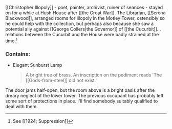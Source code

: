 [[Christopher Illopoly]] - poet, painter, archivist, ruiner of seances - stayed on for a while at Hush House after [[the Great War]]. The Librarian, [[Serena Blackwood]], arranged rooms for Illopoly in the Motley Tower, ostensibly so he could help with the collection, but perhaps also because she saw a potential ally against [[George Collers|the Governor]] of [[the Cucurbit]]... relations between the Cucurbit and the House were badly strained at the time.[^1]
### Contains:
- Elegant Sunburst Lamp
  > A bright tree of brass.
	> An inscription on the pediment reads 'The [[Gods-from-steel]] did not exist.'

The door jams half-open, but the room above is a bright oasis after the dreary neglect of the lower tower. The previous occupant has probably left some sort of protections in place. I'll find somebody suitably qualified to deal with them.


[^1]: See [[1924; Suppression]]